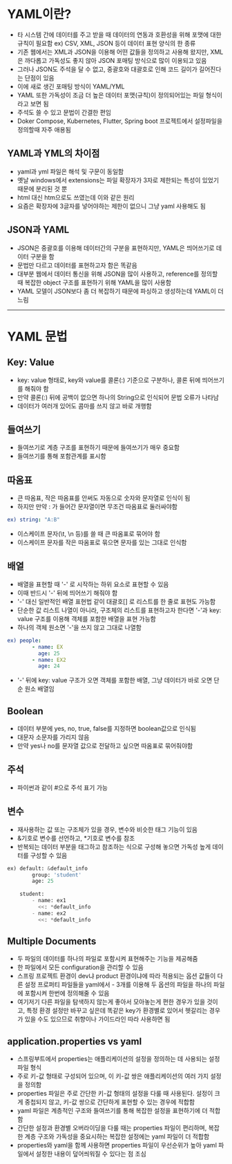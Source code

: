 # YAML이란?
* 타 시스템 간에 데이터를 주고 받을 때 데이터의 연동과 호환성을 위해 포맷에 대한 규칙이 필요함
ex) CSV, XML, JSON 등이 데이터 표현 양식의 한 종류
* 기존 웹에서는 XML과 JSON을 이용해 어떤 값들을 정의하고 사용해 왔지만, XML은 까다롭고 가독성도 좋지 않아 JSON 포매팅 방식으로 많이 이용되고 있음
* 그러나 JSON도 주석을 달 수 없고, 중괄호와 대괄호로 인해 코드 길이가 길어진다는 단점이 있음
* 이에 새로 생긴 포매팅 방식이 YAML/YML
* YAML 또한 가독성이 조금 더 높은 데이터 포맷(규칙)이 정의되어있는 파일 형식이라고 보면 됨
* 주석도 쓸 수 있고 문법이 간결한 편임
* Doker Compose, Kubernetes, Flutter, Spring boot 프로젝트에서 설정파일을 정의할때 자주 애용됨

## YAML과 YML의 차이점
* yaml과 yml 파일은 해석 및 구문이 동일함
* 옛날 windows에서 extensions는 파일 확장자가 3자로 제한되는 특성이 있었기 때문에 분리된 것 뿐
* html 대신 htm으로도 쓰였는데 이와 같은 원리
* 요즘은 확장자에 3글자를 넣어야하는 제한이 없으니 그냥 yaml 사용해도 됨

## JSON과 YAML
* JSON은 중괄호를 이용해 데이터간의 구분을 표현하지만, YAML은 띄어쓰기로 데이터 구분을 함
* 문법만 다르고 데이터를 표현하고자 함은 똑같음
* 대부분 웹에서 데이터 통신을 위해 JSON을 많이 사용하고, reference를 정의할 때 복잡한 object 구조를 표현하기 위해 YAML을 많이 사용함
* YAML 모델이 JSON보다 좀 더 복잡하기 때문에 파싱하고 생성하는데 YAML이 더 느림

---

# YAML 문법

## Key: Value
* key: value 형태로, key와 value를 콜론(:) 기준으로 구분하나, 콜론 뒤에 띄어쓰기를 해줘야 함
* 만약 콜론(:) 뒤에 공백이 없으면 하나의 String으로 인식되어 문법 오류가 나타남
* 데이터가 여러개 있어도 콤마를 쓰지 않고 바로 개행함

## 들여쓰기
* 들여쓰기로 계층 구조를 표현하기 때문에 들여쓰기가 매우 중요함
* 들여쓰기를 통해 포함관계를 표시함

## 따옴표
* 큰 따옴표, 작은 따옴표를 안써도 자동으로 숫자와 문자열로 인식이 됨
* 하지만 만약 : 가 들어간 문자열이면 무조건 따옴표로 둘러싸야함
```yaml
ex) string: "A:B"
```

* 이스케이프 문자(\t, \n 등)를 쓸 때 큰 따옴표로 묶어야 함
* 이스케이프 문자를 작은 따옴표로 묶으면 문자를 있는 그대로 인식함

## 배열
* 배열을 표현할 때 '-' 로 시작하는 하위 요소로 표현할 수 있음
* 이때 반드시 '-' 뒤에 띄어쓰기 해줘야 함
* '-' 대신 일반적인 배열 표현법 같이 대괄호[] 로 리스트를 한 줄로 표현도 가능함
* 단순한 값 리스트 나열이 아니라, 구조체의 리스트를 표현하고자 한다면 '-'과 key: value 구조를 이용해 객체를 포함한 배열을 표현 가능함
* 하나의 객체 원소면 '-'을 쓰지 않고 그대로 나열함

```yaml
ex) people: 
        - name: EX
          age: 25
        - name: EX2
          age: 24
```
* '-' 뒤에 key: value 구조가 오면 객체를 포함한 배열, 그냥 데이터가 바로 오면 단순 원소 배열임

## Boolean
* 데이터 부분에 yes, no, true, false를 지정하면 boolean값으로 인식됨
* 대문자 소문자를 가리지 않음
* 만약 yes나 no를 문자열 값으로 전달하고 싶으면 따옴표로 묶어줘야함

## 주석
* 파이썬과 같이 #으로 주석 표기 가능

## 변수
* 재사용하는 값 또는 구조체가 있을 경우, 변수와 비슷한 태그 기능이 있음
* &기호로 변수를 선언하고, *기호로 변수를 참조
* 반복되는 데이터 부분을 태그하고 참조하는 식으로 구성해 놓으면 가독성 높게 데이터를 구성할 수 있음

```py
ex) default: &default_info
        group: 'student'
        age: 25
        
    student:
        - name: ex1
          <<: *default_info
        - name: ex2
          <<: *default_info
```

## Multiple Documents
* 두 파일의 데이터를 하나의 파일로 포함시켜 표현해주는 기능을 제공해줌
* 한 파일에서 모든 configuration을 관리할 수 있음
* 스프링 프로젝트 환경이 dev냐 product 환경이냐에 따라 적용되는 옵션 값들이 다른 설정 프로퍼티 파일들을 yaml에서 - 3개를 이용해 두 옵션의 파일을 하나의 파일에 포함시켜 한번에 정의해줄 수 있음
* 여기저기 다른 파일을 탐색하지 않는게 좋아서 모아놓는게 편한 경우가 있을 것이고, 특정 환경 설정만 바꾸고 싶은데 똑같은 key가 환경별로 있어서 헷갈리는 경우가 있을 수도 있으므로 취향이나 가이드라인 따라 사용하면 됨

## application.properties vs yaml
* 스프링부트에서 properties는 애플리케이션의 설정을 정의하는 데 사용되는 설정 파일 형식
* 주로 키-값 형태로 구성되어 있으며, 이 키-값 쌍은 애플리케이션의 여러 가지 설정을 정의함
* properties 파일은 주로 간단한 키-값 형태의 설정을 다룰 때 사용된다. 설정이 크게 중첩되지 않고, 키-값 쌍으로 간단하게 표현할 수 있는 경우에 적합함
* yaml 파일은 계층적인 구조와 들여쓰기를 통해 복잡한 설정을 표현하기에 더 적합함
* 간단한 설정과 환경별 오버라이딩을 다룰 때는 properties 파일이 편리하며, 복잡한 계층 구조와 가독성을 중요시하는 복잡한 설정에는 yaml 파일이 더 적합함
* properties와 yaml을 함께 사용하면 properties 파일이 우선순위가 높아 yaml 파일에서 설정한 내용이 덮어씌워질 수 있다는 점 조심